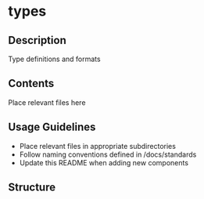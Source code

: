 # types

## Description
Type definitions and formats

## Contents
Place relevant files here

## Usage Guidelines
- Place relevant files in appropriate subdirectories
- Follow naming conventions defined in /docs/standards
- Update this README when adding new components

## Structure

